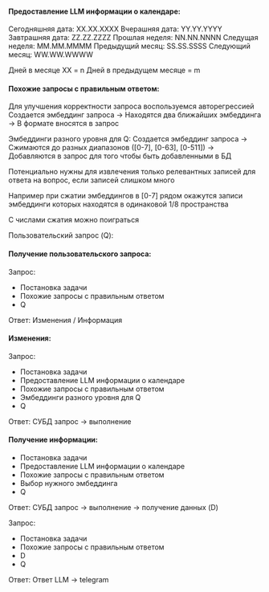 #### Предоставление LLM информации о календаре:

Сегодняшняя дата: XX.XX.XXXX
Вчерашняя дата: YY.YY.YYYY
Завтрашняя дата: ZZ.ZZ.ZZZZ
Прошлая неделя: NN.NN.NNNN
Следущая неделя: MM.MM.MMMM
Предыдущий месяц: SS.SS.SSSS
Следующий месяц: WW.WW.WWWW

Дней в месяце XX = n
Дней в предыдущем месяце = m


#### Похожие запросы с правильным ответом:
Для улучшения корректности запроса воспользуемся авторегрессией
Создается эмбеддинг запроса -> Находятся два ближайших эмбеддинга -> В формате вносятся в запрос

Эмбеддинги разного уровня для Q:
Создается эмбеддинг запроса -> Сжимаются до разных диапазонов ([0-7], [0-63], [0-511]) -> Добавляются в запрос для того чтобы быть добавленными в БД

Потенциально нужны для извлечения только релевантных записей для ответа на вопрос, если записей слишком много

Например при сжатии эмбеддингов в [0-7] рядом окажутся записи эмбеддинги которых находятся в одинаковой 1/8 пространства

C числами сжатия можно поиграться

Пользовательский запрос (Q):
#### Получение пользовательского запроса:
Запрос:
- Постановка задачи
- Похожие запросы с правильным ответом
- Q
  
Ответ:
Изменения / Информация

#### Изменения:
Запрос:
- Постановка задачи
- Предоставление LLM информации о календаре
- Похожие запросы с правильным ответом
- Эмбеддинги разного уровня для Q
- Q

Ответ: 
СУБД запрос -> выполнение

#### Получение информации:
- Постановка задачи
- Предоставление LLM информации о календаре
- Похожие запросы с правильным ответом
- Выбор нужного эмбеддинга
- Q

Ответ:
СУБД запрос -> выполнение -> получение данных (D)

Запрос:
- Постановка задачи
- Похожие запросы с правильным ответом
- D
- Q

Ответ:
Ответ LLM -> telegram
